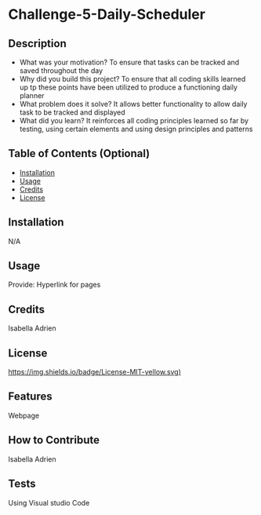# Challenge-5-Daily-Scheduler

## Description
- What was your motivation? To ensure that tasks can be tracked and saved throughout the day
- Why did you build this project? To ensure that all coding skills learned up tp these points have been utilized to produce a functioning daily planner
- What problem does it solve? It allows better functionality to allow daily task to be tracked and displayed
- What did you learn? It reinforces all coding principles learned so far by testing, using certain elements and using design principles and patterns 

## Table of Contents (Optional)

- [Installation](N/A)
- [Usage](#usage)
- [Credits](#credits)
- [License](#license)

## Installation

N/A

## Usage

Provide: Hyperlink for pages

## Credits

Isabella Adrien 

## License

[https://img.shields.io/badge/License-MIT-yellow.svg)](https://opensource.org/licenses/MIT)


## Features

Webpage

## How to Contribute

Isabella Adrien

## Tests

Using Visual studio Code